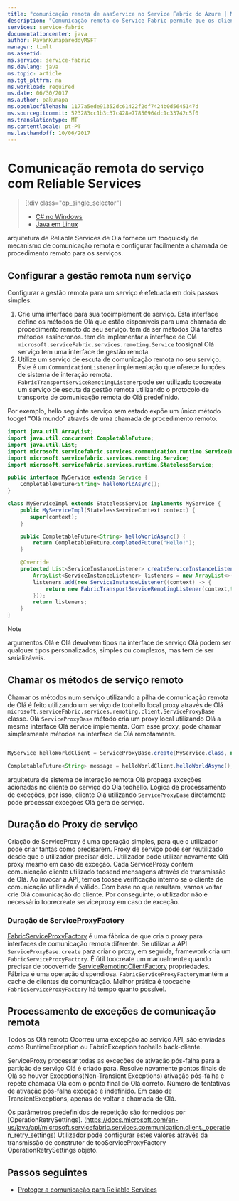 ```yaml
---
title: "comunicação remota de aaaService no Service Fabric do Azure | Microsoft Docs"
description: "Comunicação remota do Service Fabric permite que os clientes e serviços toocommunicate com serviços através de uma chamada de procedimento remoto."
services: service-fabric
documentationcenter: java
author: PavanKunapareddyMSFT
manager: timlt
ms.assetid: 
ms.service: service-fabric
ms.devlang: java
ms.topic: article
ms.tgt_pltfrm: na
ms.workload: required
ms.date: 06/30/2017
ms.author: pakunapa
ms.openlocfilehash: 1177a5ede91352dc61422f2df7424b0d5645147d
ms.sourcegitcommit: 523283cc1b3c37c428e77850964dc1c33742c5f0
ms.translationtype: MT
ms.contentlocale: pt-PT
ms.lasthandoff: 10/06/2017
---
```

# <a name="service-remoting-with-reliable-services"></a>Comunicação remota do serviço com Reliable Services
> [!div class="op_single_selector"]
> * [C# no Windows](service-fabric-reliable-services-communication-remoting.md)
> * [Java em Linux](service-fabric-reliable-services-communication-remoting-java.md)
>
>

arquitetura de Reliable Services de Olá fornece um tooquickly de mecanismo de comunicação remota e configurar facilmente a chamada de procedimento remoto para os serviços.

## <a name="set-up-remoting-on-a-service"></a>Configurar a gestão remota num serviço
Configurar a gestão remota para um serviço é efetuada em dois passos simples:

1. Crie uma interface para sua tooimplement de serviço. Esta interface define os métodos de Olá que estão disponíveis para uma chamada de procedimento remoto do seu serviço. tem de ser métodos Olá tarefas métodos assíncronos. tem de implementar a interface de Olá `microsoft.serviceFabric.services.remoting.Service` toosignal Olá serviço tem uma interface de gestão remota.
2. Utilize um serviço de escuta de comunicação remota no seu serviço. Este é um `CommunicationListener` implementação que oferece funções de sistema de interação remota. `FabricTransportServiceRemotingListener`pode ser utilizado toocreate um serviço de escuta da gestão remota utilizando o protocolo de transporte de comunicação remota do Olá predefinido.

Por exemplo, hello seguinte serviço sem estado expõe um único método tooget "Olá mundo" através de uma chamada de procedimento remoto.

```java
import java.util.ArrayList;
import java.util.concurrent.CompletableFuture;
import java.util.List;
import microsoft.servicefabric.services.communication.runtime.ServiceInstanceListener;
import microsoft.servicefabric.services.remoting.Service;
import microsoft.servicefabric.services.runtime.StatelessService;

public interface MyService extends Service {
    CompletableFuture<String> helloWorldAsync();
}

class MyServiceImpl extends StatelessService implements MyService {
    public MyServiceImpl(StatelessServiceContext context) {
       super(context);
    }

    public CompletableFuture<String> helloWorldAsync() {
        return CompletableFuture.completedFuture("Hello!");
    }

    @Override
    protected List<ServiceInstanceListener> createServiceInstanceListeners() {
        ArrayList<ServiceInstanceListener> listeners = new ArrayList<>();
        listeners.add(new ServiceInstanceListener((context) -> {
            return new FabricTransportServiceRemotingListener(context,this);
        }));
        return listeners;
    }
}
```

> [!NOTE]
> argumentos Olá e Olá devolvem tipos na interface de serviço Olá podem ser qualquer tipos personalizados, simples ou complexos, mas tem de ser serializáveis.
>
>

## <a name="call-remote-service-methods"></a>Chamar os métodos de serviço remoto
Chamar os métodos num serviço utilizando a pilha de comunicação remota de Olá é feito utilizando um serviço de toohello local proxy através de Olá `microsoft.serviceFabric.services.remoting.client.ServiceProxyBase` classe. Olá `ServiceProxyBase` método cria um proxy local utilizando Olá a mesma interface Olá service implementa. Com esse proxy, pode chamar simplesmente métodos na interface de Olá remotamente.

```java

MyService helloWorldClient = ServiceProxyBase.create(MyService.class, new URI("fabric:/MyApplication/MyHelloWorldService"));

CompletableFuture<String> message = helloWorldClient.helloWorldAsync();

```

arquitetura de sistema de interação remota Olá propaga exceções acionadas no cliente do serviço do Olá toohello. Lógica de processamento de exceções, por isso, cliente Olá utilizando `ServiceProxyBase` diretamente pode processar exceções Olá gera de serviço.

## <a name="service-proxy-lifetime"></a>Duração do Proxy de serviço
Criação de ServiceProxy é uma operação simples, para que o utilizador pode criar tantas como precisarem. Proxy de serviço pode ser reutilizado desde que o utilizador precisar dele. Utilizador pode utilizar novamente Olá proxy mesmo em caso de exceção. Cada ServiceProxy contém comunicação cliente utilizado toosend mensagens através de transmissão de Olá. Ao invocar a API, temos toosee verificação interno se o cliente de comunicação utilizada é válido. Com base no que resultam, vamos voltar crie Olá comunicação do cliente. Por conseguinte, o utilizador não é necessário toorecreate serviceproxy em caso de exceção.

### <a name="serviceproxyfactory-lifetime"></a>Duração de ServiceProxyFactory
[FabricServiceProxyFactory](https://docs.microsoft.com/en-us/java/api/microsoft.servicefabric.services.remoting.client._fabric_service_proxy_factory) é uma fábrica de que cria o proxy para interfaces de comunicação remota diferente. Se utilizar a API `ServiceProxyBase.create` para criar o proxy, em seguida, framework cria um `FabricServiceProxyFactory`.
É útil toocreate um manualmente quando precisar de toooverride [ServiceRemotingClientFactory](https://docs.microsoft.com/en-us/java/api/microsoft.servicefabric.services.remoting.client._service_remoting_client_factory) propriedades.
Fábrica é uma operação dispendiosa. `FabricServiceProxyFactory`mantém a cache de clientes de comunicação.
Melhor prática é toocache `FabricServiceProxyFactory` há tempo quanto possível.

## <a name="remoting-exception-handling"></a>Processamento de exceções de comunicação remota
Todos os Olá remoto Ocorreu uma excepção ao serviço API, são enviadas como RuntimeException ou FabricException toohello back-cliente.

ServiceProxy processar todas as exceções de ativação pós-falha para a partição de serviço Olá é criado para. Resolve novamente pontos finais de Olá se houver Exceptions(Non-Transient Exceptions) ativação pós-falha e repete chamada Olá com o ponto final do Olá correto. Número de tentativas de ativação pós-falha exceção é indefinido.
Em caso de TransientExceptions, apenas de voltar a chamada de Olá.

Os parâmetros predefinidos de repetição são fornecidos por [OperationRetrySettings]. (https://docs.microsoft.com/en-us/java/api/microsoft.servicefabric.services.communication.client._operation_retry_settings) Utilizador pode configurar estes valores através da transmissão de construtor de tooServiceProxyFactory OperationRetrySettings objeto.

## <a name="next-steps"></a>Passos seguintes
* [Proteger a comunicação para Reliable Services](service-fabric-reliable-services-secure-communication.md)
